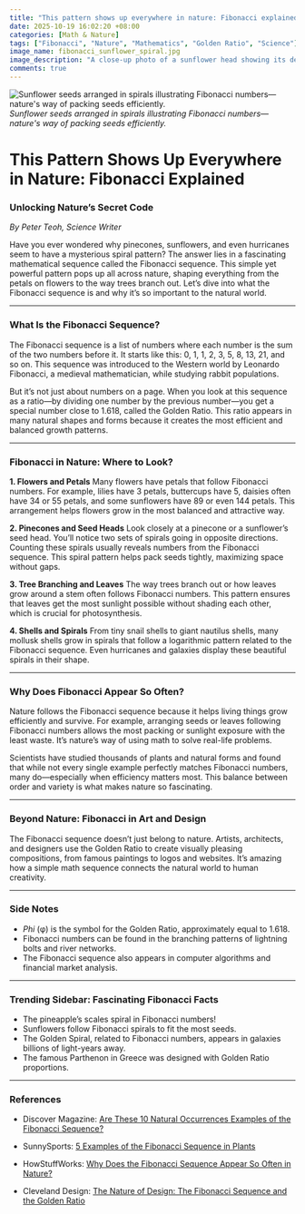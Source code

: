 ```yaml
---
title: "This pattern shows up everywhere in nature: Fibonacci explained"
date: 2025-10-19 16:02:20 +08:00
categories: [Math & Nature]
tags: ["Fibonacci", "Nature", "Mathematics", "Golden Ratio", "Science"]
image_name: fibonacci_sunflower_spiral.jpg
image_description: "A close-up photo of a sunflower head showing its dense spiral seed pattern. The seeds are arranged in two sets of spirals curving clockwise and counterclockwise, illustrating the Fibonacci sequence in nature."
comments: true
---
```



![Sunflower seeds arranged in spirals illustrating Fibonacci numbers—nature's way of packing seeds efficiently.](/assets/images/fibonacci_sunflower_spiral.jpg)
*Sunflower seeds arranged in spirals illustrating Fibonacci numbers—nature's way of packing seeds efficiently.*

<!-- Image Description: A close-up photo of a sunflower head showing its dense spiral seed pattern. The seeds are arranged in two sets of spirals curving clockwise and counterclockwise, illustrating the Fibonacci sequence in nature. -->


# This Pattern Shows Up Everywhere in Nature: Fibonacci Explained

### Unlocking Nature’s Secret Code

*By Peter Teoh, Science Writer*

Have you ever wondered why pinecones, sunflowers, and even hurricanes seem to have a mysterious spiral pattern? The answer lies in a fascinating mathematical sequence called the Fibonacci sequence. This simple yet powerful pattern pops up all across nature, shaping everything from the petals on flowers to the way trees branch out. Let’s dive into what the Fibonacci sequence is and why it’s so important to the natural world.

---

### What Is the Fibonacci Sequence?

The Fibonacci sequence is a list of numbers where each number is the sum of the two numbers before it. It starts like this: 0, 1, 1, 2, 3, 5, 8, 13, 21, and so on. This sequence was introduced to the Western world by Leonardo Fibonacci, a medieval mathematician, while studying rabbit populations.

But it’s not just about numbers on a page. When you look at this sequence as a ratio—by dividing one number by the previous number—you get a special number close to 1.618, called the Golden Ratio. This ratio appears in many natural shapes and forms because it creates the most efficient and balanced growth patterns.

---

### Fibonacci in Nature: Where to Look?

**1. Flowers and Petals**
Many flowers have petals that follow Fibonacci numbers. For example, lilies have 3 petals, buttercups have 5, daisies often have 34 or 55 petals, and some sunflowers have 89 or even 144 petals. This arrangement helps flowers grow in the most balanced and attractive way.

**2. Pinecones and Seed Heads**
Look closely at a pinecone or a sunflower’s seed head. You’ll notice two sets of spirals going in opposite directions. Counting these spirals usually reveals numbers from the Fibonacci sequence. This spiral pattern helps pack seeds tightly, maximizing space without gaps.

**3. Tree Branching and Leaves**
The way trees branch out or how leaves grow around a stem often follows Fibonacci numbers. This pattern ensures that leaves get the most sunlight possible without shading each other, which is crucial for photosynthesis.

**4. Shells and Spirals**
From tiny snail shells to giant nautilus shells, many mollusk shells grow in spirals that follow a logarithmic pattern related to the Fibonacci sequence. Even hurricanes and galaxies display these beautiful spirals in their shape.

---

### Why Does Fibonacci Appear So Often?

Nature follows the Fibonacci sequence because it helps living things grow efficiently and survive. For example, arranging seeds or leaves following Fibonacci numbers allows the most packing or sunlight exposure with the least waste. It’s nature’s way of using math to solve real-life problems.

Scientists have studied thousands of plants and natural forms and found that while not every single example perfectly matches Fibonacci numbers, many do—especially when efficiency matters most. This balance between order and variety is what makes nature so fascinating.

---

### Beyond Nature: Fibonacci in Art and Design

The Fibonacci sequence doesn’t just belong to nature. Artists, architects, and designers use the Golden Ratio to create visually pleasing compositions, from famous paintings to logos and websites. It’s amazing how a simple math sequence connects the natural world to human creativity.

---

### Side Notes

- *Phi* (φ) is the symbol for the Golden Ratio, approximately equal to 1.618.
- Fibonacci numbers can be found in the branching patterns of lightning bolts and river networks.
- The Fibonacci sequence also appears in computer algorithms and financial market analysis.

---

### Trending Sidebar: Fascinating Fibonacci Facts

- The pineapple’s scales spiral in Fibonacci numbers!
- Sunflowers follow Fibonacci spirals to fit the most seeds.
- The Golden Spiral, related to Fibonacci numbers, appears in galaxies billions of light-years away.
- The famous Parthenon in Greece was designed with Golden Ratio proportions.

---

### References

- Discover Magazine: [Are These 10 Natural Occurrences Examples of the Fibonacci Sequence?](https://www.discovermagazine.com/are-these-10-natural-occurrences-examples-of-the-fibonacci-sequence-46574)

- SunnySports: [5 Examples of the Fibonacci Sequence in Plants](https://www.sunnysports.com/blog/5-examples-of-the-fibonacci-sequence-in-plants/)

- HowStuffWorks: [Why Does the Fibonacci Sequence Appear So Often in Nature?](https://science.howstuffworks.com/math-concepts/fibonacci-nature.htm)

- Cleveland Design: [The Nature of Design: The Fibonacci Sequence and the Golden Ratio](https://clevelanddesign.com/insights/the-nature-of-design-the-fibonacci-sequence-and-the-golden-ratio/)


